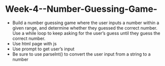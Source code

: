 # Week-4--Number-Guessing-Game-
* Build a number guessing game where the user inputs a number within a given range, and determine whether they guessed the correct number. Use a while loop to keep asking for the user’s guess until they guess the correct number.
* Use html page with js 
* Use prompt to get user’s input 
* Be sure to use parseInt() to convert the user input from a string to a number
